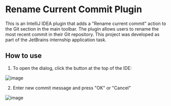 # Rename Current Commit Plugin

This is an IntelliJ IDEA plugin that adds a "Rename current commit" action to the Git section in the main toolbar. The plugin allows users to rename the most recent commit in their Git repository.
This project was developed as part of the JetBrains internship application task.

## How to use
1. To open the dialog, click the button at the top of the IDE:

![image](https://github.com/user-attachments/assets/47d917d9-6afc-4b5f-8197-0677b82e3b4b)

2. Enter new commit message and press "OK" or "Cancel"

![image](https://github.com/user-attachments/assets/f0f08abc-6e05-494e-8129-8a7535b5d7a4)

